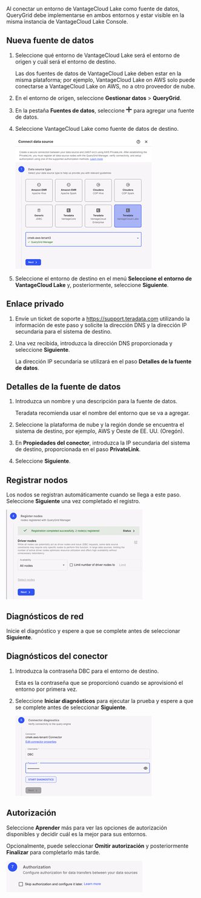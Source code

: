 Al conectar un entorno de VantageCloud Lake como fuente de datos, QueryGrid debe implementarse en ambos entornos y estar visible en la misma instancia de VantageCloud Lake Console.

Nueva fuente de datos
---------------------

1.  Seleccione qué entorno de VantageCloud Lake será el entorno de origen y cuál será el entorno de destino.

    Las dos fuentes de datos de VantageCloud Lake deben estar en la misma plataforma; por ejemplo, VantageCloud Lake on AWS solo puede conectarse a VantageCloud Lake on AWS, no a otro proveedor de nube.

2.  En el entorno de origen, seleccione **Gestionar datos** \> **QueryGrid**.

3.  En la pestaña **Fuentes de datos**, seleccione ![Plus sign to add](Images/gdy1625181386091.png) para agregar una fuente de datos.

4.  Seleccione VantageCloud Lake como fuente de datos de destino.

    ![Fuente de datos de QueryGrid](Images/euj1724287834509.png)

5.  Seleccione el entorno de destino en el menú **Seleccione el entorno de VantageCloud Lake** y, posteriormente, seleccione **Siguiente**.

Enlace privado
--------------

1.  Envíe un ticket de soporte a <https://support.teradata.com> utilizando la información de este paso y solicite la dirección DNS y la dirección IP secundaria para el sistema de destino.

2.  Una vez recibida, introduzca la dirección DNS proporcionada y seleccione **Siguiente**.

    La dirección IP secundaria se utilizará en el paso **Detalles de la fuente de datos**.

Detalles de la fuente de datos
------------------------------

1.  Introduzca un nombre y una descripción para la fuente de datos.

    Teradata recomienda usar el nombre del entorno que se va a agregar.

2.  Seleccione la plataforma de nube y la región donde se encuentra el sistema de destino, por ejemplo, AWS y Oeste de EE. UU. (Oregón).

3.  En **Propiedades del conector**, introduzca la IP secundaria del sistema de destino, proporcionada en el paso **PrivateLink**.

4.  Seleccione **Siguiente**.

Registrar nodos
---------------

Los nodos se registran automáticamente cuando se llega a este paso. Seleccione **Siguiente** una vez completado el registro.

![Registro de nodos de QueryGrid](Images/rlr1724288508418.png)

Diagnósticos de red
-------------------

Inicie el diagnóstico y espere a que se complete antes de seleccionar **Siguiente**.

Diagnósticos del conector
-------------------------

1.  Introduzca la contraseña DBC para el entorno de destino.

    Esta es la contraseña que se proporcionó cuando se aprovisionó el entorno por primera vez.

2.  Seleccione **Iniciar diagnósticos** para ejecutar la prueba y espere a que se complete antes de seleccionar **Siguiente**.

    ![Diagnósticos del conector de QueryGrid](Images/rlm1724288803062.png)

Autorización
------------

Seleccione **Aprender** más para ver las opciones de autorización disponibles y decidir cuál es la mejor para sus entornos.

Opcionalmente, puede seleccionar **Omitir autorización** y posteriormente **Finalizar** para completarlo más tarde.

![Autorización del conector de QueryGrid](Images/imr1724288993792.png)
